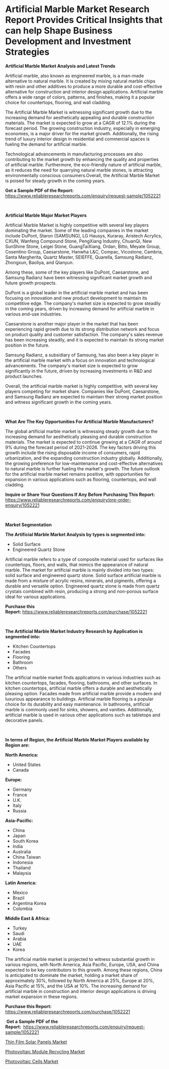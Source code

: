 <p><h1>Artificial Marble Market Research Report Provides Critical Insights that can help Shape Business Development and Investment Strategies</h1></p><p><strong>Artificial Marble Market Analysis and Latest Trends</strong></p>
<p><p>Artificial marble, also known as engineered marble, is a man-made alternative to natural marble. It is created by mixing natural marble chips with resin and other additives to produce a more durable and cost-effective alternative for construction and interior design applications. Artificial marble offers a wide range of colors, patterns, and finishes, making it a popular choice for countertops, flooring, and wall cladding.</p><p>The Artificial Marble Market is witnessing significant growth due to the increasing demand for aesthetically appealing and durable construction materials. The market is expected to grow at a CAGR of 12.1% during the forecast period. The growing construction industry, especially in emerging economies, is a major driver for the market growth. Additionally, the rising trend of luxury interior design in residential and commercial spaces is fueling the demand for artificial marble.</p><p>Technological advancements in manufacturing processes are also contributing to the market growth by enhancing the quality and properties of artificial marble. Furthermore, the eco-friendly nature of artificial marble, as it reduces the need for quarrying natural marble stones, is attracting environmentally conscious consumers.Overall, the Artificial Marble Market is poised for steady growth in the coming years.</p></p>
<p><strong>Get a Sample PDF of the Report:&nbsp;</strong> <a href="https://www.reliableresearchreports.com/enquiry/request-sample/1052221">https://www.reliableresearchreports.com/enquiry/request-sample/1052221</a></p>
<p>&nbsp;</p>
<p><strong>Artificial Marble Major Market Players</strong></p>
<p><p>Artificial Marble Market is highly competitive with several key players dominating the market. Some of the leading companies in the market include DuPont, Staron (SAMSUNG), LG Hausys, Kuraray, Aristech Acrylics, CXUN, Wanfeng Compound Stone, PengXiang Industry, ChuanQi, New SunShine Stone, Leigei Stone, GuangTaiXiang, Ordan, Bitto, Meyate Group, Cosentino Group, Caesarstone, Hanwha L&C, Compac, Vicostone, Cambria, Santa Margherita, Quartz Master, SEIEFFE, Quarella, Samsung Radianz, Zhongxun, Baoliya, and Qianyun.</p><p>Among these, some of the key players like DuPont, Caesarstone, and Samsung Radianz have been witnessing significant market growth and future growth prospects. </p><p>DuPont is a global leader in the artificial marble market and has been focusing on innovation and new product development to maintain its competitive edge. The company's market size is expected to grow steadily in the coming years, driven by increasing demand for artificial marble in various end-use industries.</p><p>Caesarstone is another major player in the market that has been experiencing rapid growth due to its strong distribution network and focus on product quality and customer satisfaction. The company's sales revenue has been increasing steadily, and it is expected to maintain its strong market position in the future.</p><p>Samsung Radianz, a subsidiary of Samsung, has also been a key player in the artificial marble market with a focus on innovation and technological advancements. The company's market size is expected to grow significantly in the future, driven by increasing investments in R&D and product launches.</p><p>Overall, the artificial marble market is highly competitive, with several key players competing for market share. Companies like DuPont, Caesarstone, and Samsung Radianz are expected to maintain their strong market position and witness significant growth in the coming years.</p></p>
<p>&nbsp;</p>
<p><strong>What Are The Key Opportunities For Artificial Marble Manufacturers?</strong></p>
<p><p>The global artificial marble market is witnessing steady growth due to the increasing demand for aesthetically pleasing and durable construction materials. The market is expected to continue growing at a CAGR of around 9% during the forecast period of 2021-2026. The key factors driving this growth include the rising disposable income of consumers, rapid urbanization, and the expanding construction industry globally. Additionally, the growing preference for low-maintenance and cost-effective alternatives to natural marble is further fueling the market's growth. The future outlook for the artificial marble market remains positive, with opportunities for expansion in various applications such as flooring, countertops, and wall cladding.</p></p>
<p><strong>Inquire or Share Your Questions If Any Before Purchasing This Report:</strong> <a href="https://www.reliableresearchreports.com/enquiry/pre-order-enquiry/1052221">https://www.reliableresearchreports.com/enquiry/pre-order-enquiry/1052221</a></p>
<p>&nbsp;</p>
<p><strong>Market Segmentation</strong></p>
<p><strong>The Artificial Marble Market Analysis by types is segmented into:</strong></p>
<p><ul><li>Solid Surface</li><li>Engineered Quartz Stone</li></ul></p>
<p><p>Artificial marble refers to a type of composite material used for surfaces like countertops, floors, and walls, that mimics the appearance of natural marble. The market for artificial marble is mainly divided into two types: solid surface and engineered quartz stone. Solid surface artificial marble is made from a mixture of acrylic resins, minerals, and pigments, offering a durable and versatile option. Engineered quartz stone is made from quartz crystals combined with resin, producing a strong and non-porous surface ideal for various applications.</p></p>
<p><strong>Purchase this Report:&nbsp;</strong><a href="https://www.reliableresearchreports.com/purchase/1052221">https://www.reliableresearchreports.com/purchase/1052221</a></p>
<p>&nbsp;</p>
<p><strong>The Artificial Marble Market Industry Research by Application is segmented into:</strong></p>
<p><ul><li>Kitchen Countertops</li><li>Facades</li><li>Flooring</li><li>Bathroom</li><li>Others</li></ul></p>
<p><p>The artificial marble market finds applications in various industries such as kitchen countertops, facades, flooring, bathrooms, and other surfaces. In kitchen countertops, artificial marble offers a durable and aesthetically pleasing option. Facades made from artificial marble provide a modern and luxurious appearance to buildings. Artificial marble flooring is a popular choice for its durability and easy maintenance. In bathrooms, artificial marble is commonly used for sinks, showers, and vanities. Additionally, artificial marble is used in various other applications such as tabletops and decorative panels.</p></p>
<p>&nbsp;</p>
<p><strong>In terms of Region, the Artificial Marble Market Players available by Region are:</strong></p>
<p>
    <p> <strong> North America: </strong>
        <ul>
            <li>United States</li>
            <li>Canada</li>
        </ul>
        </p> 
    <p> <strong> Europe: </strong>
        <ul>
            <li>Germany</li>
            <li>France</li>
            <li>U.K.</li>
            <li>Italy</li>
            <li>Russia</li>
        </ul>
        </p> 
    <p> <strong> Asia-Pacific: </strong>
        <ul>
            <li>China</li>
            <li>Japan</li>
            <li>South Korea</li>
            <li>India</li>
            <li>Australia</li>
            <li>China Taiwan</li>
            <li>Indonesia</li>
            <li>Thailand</li>
            <li>Malaysia</li>
        </ul>
        </p> 
    <p> <strong> Latin America: </strong>
        <ul>
            <li>Mexico</li>
            <li>Brazil</li>
            <li>Argentina Korea</li>
            <li>Colombia</li>
        </ul>
        </p> 
    <p> <strong> Middle East & Africa: </strong>
        <ul>
            <li>Turkey</li>
            <li>Saudi</li>
            <li>Arabia</li>
            <li>UAE</li>
            <li>Korea</li>
        </ul>
    </p>
    </p>
<p><p>The artificial marble market is projected to witness substantial growth in various regions, with North America, Asia Pacific, Europe, USA, and China expected to be key contributors to this growth. Among these regions, China is anticipated to dominate the market, holding a market share of approximately 30%, followed by North America at 25%, Europe at 20%, Asia Pacific at 15%, and the USA at 10%. The increasing demand for artificial marble in construction and interior design applications is driving market expansion in these regions.</p></p>
<p><strong>Purchase this Report: </strong><a href="https://www.reliableresearchreports.com/purchase/1052221">https://www.reliableresearchreports.com/purchase/1052221</a></p>
<p>&nbsp;<strong>Get a Sample PDF of the Report:&nbsp;&nbsp;</strong><a href="https://www.reliableresearchreports.com/enquiry/request-sample/1052221">https://www.reliableresearchreports.com/enquiry/request-sample/1052221</a></p>
<p><strong></strong></p>
<p><p><a href="https://view.publitas.com/reportprime-1/thin-film-solar-panels-market-size-reflecting-a-forecast-till-2030-market-by-type-by-application-and-by-geography/">Thin Film Solar Panels Market</a></p><p><a href="https://view.publitas.com/reportprime-1/photovoltaic-module-recycling-market-research-report-the-key-to-successful-business-strategy-forecasted-for-period-from-2023-2030/">Photovoltaic Module Recycling Market</a></p><p><a href="https://view.publitas.com/reportprime-1/photovoltaic-cells-market-dynamics-2023-2030-also-about-its-market-trends-projections-and-opportunities/">Photovoltaic Cells Market</a></p></p>